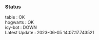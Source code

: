 ### Status


table : OK  
hogwarts : OK  
icy-bot : DOWN  
Latest Update : 2023-06-05 14:07:17.743521
